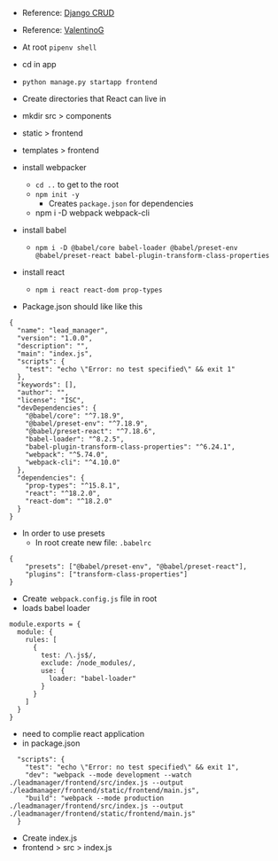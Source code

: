 - Reference: [Django CRUD](https://www.youtube.com/watch?v=GieYIzvdt2U&list=PLillGF-RfqbbRA-CIUxlxkUpbq0IFkX60&index=2&ab_channel=TraversyMedia)
- Reference: [ValentinoG](https://www.valentinog.com/blog/drf/)

- At root `pipenv shell`
- cd in app
- `python manage.py startapp frontend`
- Create directories that React can live in
- mkdir src > components
- static > frontend
- templates > frontend
- install webpacker
    - `cd ..` to get to the root
    - `npm init -y`
        - Creates `package.json` for dependencies
    - npm i -D webpack webpack-cli
- install babel
    - `npm i -D @babel/core babel-loader @babel/preset-env @babel/preset-react babel-plugin-transform-class-properties`
- install react
    - `npm i react react-dom prop-types`

- Package.json should like like this

```
{
  "name": "lead_manager",
  "version": "1.0.0",
  "description": "",
  "main": "index.js",
  "scripts": {
    "test": "echo \"Error: no test specified\" && exit 1"
  },
  "keywords": [],
  "author": "",
  "license": "ISC",
  "devDependencies": {
    "@babel/core": "^7.18.9",
    "@babel/preset-env": "^7.18.9",
    "@babel/preset-react": "^7.18.6",
    "babel-loader": "^8.2.5",
    "babel-plugin-transform-class-properties": "^6.24.1",
    "webpack": "^5.74.0",
    "webpack-cli": "^4.10.0"
  },
  "dependencies": {
    "prop-types": "^15.8.1",
    "react": "^18.2.0",
    "react-dom": "^18.2.0"
  }
}
```

- In order to use presets
    - In root create new file: `.babelrc`

```
{
    "presets": ["@babel/preset-env", "@babel/preset-react"],
    "plugins": ["transform-class-properties"]
}
```

- Create` webpack.config.js` file in root
- loads babel loader
```
module.exports = {
  module: {
    rules: [
      {
        test: /\.js$/,
        exclude: /node_modules/,
        use: {
          loader: "babel-loader"
        }
      }
    ]
  }
}
```

- need to complie react application
- in package.json
```
  "scripts": {
    "test": "echo \"Error: no test specified\" && exit 1",
    "dev": "webpack --mode development --watch ./leadmanager/frontend/src/index.js --output ./leadmanager/frontend/static/frontend/main.js",
    "build": "webpack --mode production ./leadmanager/frontend/src/index.js --output ./leadmanager/frontend/static/frontend/main.js"
  }
```

- Create index.js
- frontend > src > index.js

